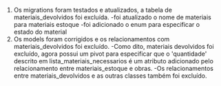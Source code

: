 1. Os migrations foram testados e atualizados, a tabela de materiais_devolvidos foi excluída.
    -foi atualizado o nome de materiais para materiais estoque
    -foi adicionado o enum para especificar o estado do material 
2. Os models foram corrigidos e os relacionamentos com materiais_devolvidos foi excluído.
    -Como dito, materiais devolvidos foi excluído, agora possui um pivot para especificar que o 'quantidade' descrito em lista_materiais_necessarios é um atributo adicionado pelo relacionamento entre materiais_estoque e obras.
    -Os relacionamentos entre materiais_devolvidos e as outras classes também foi excluído.
